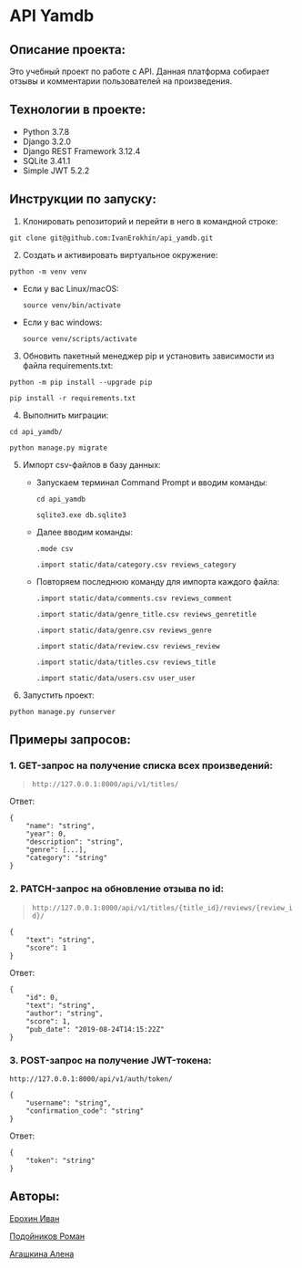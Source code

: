 # API Yamdb

## Описание проекта:
Это учебный проект по работе с API. Данная платформа собирает отзывы и комментарии пользователей на произведения.

## Технологии в проекте:
- Python 3.7.8
- Django 3.2.0
- Django REST Framework 3.12.4
- SQLite 3.41.1
- Simple JWT 5.2.2

## Инструкции по запуску:
1. Клонировать репозиторий и перейти в него в командной строке:
```
git clone git@github.com:IvanErokhin/api_yamdb.git
```
2. Cоздать и активировать виртуальное окружение:
```
python -m venv venv
```
* Если у вас Linux/macOS:
    ```
    source venv/bin/activate
    ```
* Если у вас windows:

    ```
    source venv/scripts/activate
    ```
3. Обновить пакетный менеджер pip и установить зависимости из файла requirements.txt:
```
python -m pip install --upgrade pip

pip install -r requirements.txt
```
4. Выполнить миграции:
```
cd api_yamdb/

python manage.py migrate
```
5. Импорт csv-файлов в базу данных:
    * Запускаем терминал Command Prompt и вводим команды:

        ```
        cd api_yamdb

        sqlite3.exe db.sqlite3
        ```
    * Далее вводим команды:

        ```
        .mode csv

        .import static/data/category.csv reviews_category
        ```
    * Повторяем последнюю команду для импорта каждого файла:

        ```
        .import static/data/comments.csv reviews_comment

        .import static/data/genre_title.csv reviews_genretitle

        .import static/data/genre.csv reviews_genre

        .import static/data/review.csv reviews_review

        .import static/data/titles.csv reviews_title

        .import static/data/users.csv user_user
        ```

6. Запустить проект:

```
python manage.py runserver
```

## Примеры запросов:
### 1. GET-запрос на получение списка всех произведений:
>`http://127.0.0.1:8000/api/v1/titles/`

Ответ:
```
{
    "name": "string",
    "year": 0,
    "description": "string",
    "genre": [...],
    "category": "string"
}
```
### 2. PATCH-запрос на обновление отзыва по id:
>`http://127.0.0.1:8000/api/v1/titles/{title_id}/reviews/{review_id}/`
```
{
    "text": "string",
    "score": 1
}
```
Ответ:
```
{
    "id": 0,
    "text": "string",
    "author": "string",
    "score": 1,
    "pub_date": "2019-08-24T14:15:22Z"
}
```

### 3. POST-запрос на получение JWT-токена:
`http://127.0.0.1:8000/api/v1/auth/token/`
```
{
    "username": "string",
    "confirmation_code": "string"
}
```
Ответ:
```
{
    "token": "string"
}
```

## Авторы:
[Ерохин Иван](https://github.com/IvanErokhin)

[Подойников Роман](https://github.com/RomanPodoynikov)

[Агашкина Алена](https://github.com/MAlena-ind)